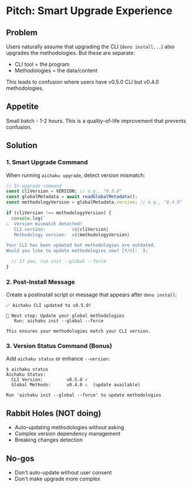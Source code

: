 # Pitch: Smart Upgrade Experience

## Problem

Users naturally assume that upgrading the CLI (`deno install...`) also upgrades
the methodologies. But these are separate:

- CLI tool = the program
- Methodologies = the data/content

This leads to confusion where users have v0.5.0 CLI but v0.4.0 methodologies.

## Appetite

Small batch - 1-2 hours. This is a quality-of-life improvement that prevents
confusion.

## Solution

### 1. Smart Upgrade Command

When running `aichaku upgrade`, detect version mismatch:

```typescript
// In upgrade command
const cliVersion = VERSION; // e.g., "0.5.0"
const globalMetadata = await readGlobalMetadata();
const methodologyVersion = globalMetadata.version; // e.g., "0.4.0"

if (cliVersion !== methodologyVersion) {
  console.log(`
⚠️  Version mismatch detected!
   CLI version:          v${cliVersion}
   Methodology version:  v${methodologyVersion}

Your CLI has been updated but methodologies are outdated.
Would you like to update methodologies now? [Y/n]: `);

  // If yes, run init --global --force
}
```

### 2. Post-Install Message

Create a postinstall script or message that appears after `deno install`:

```
✅ Aichaku CLI updated to v0.5.0!

📝 Next step: Update your global methodologies
   Run: aichaku init --global --force

This ensures your methodologies match your CLI version.
```

### 3. Version Status Command (Bonus)

Add `aichaku status` or enhance `--version`:

```
$ aichaku status
Aichaku Status:
  CLI Version:         v0.5.0 ✓
  Global Methods:      v0.4.0 ⚠️  (update available)

Run 'aichaku init --global --force' to update methodologies
```

## Rabbit Holes (NOT doing)

- Auto-updating methodologies without asking
- Complex version dependency management
- Breaking changes detection

## No-gos

- Don't auto-update without user consent
- Don't make upgrade more complex
